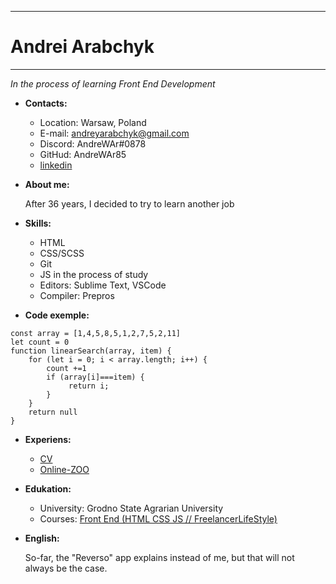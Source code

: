 ----------------------------------------------------------------------------
# Andrei Arabchyk
----------------------------------------------------------------------------
_In the process of learning  Front End Development_ 

* __Contacts:__

    + Location: Warsaw, Poland
    + E-mail: andreyarabchyk@gmail.com
    + Discord: AndreWAr#0878
    + GitHud: AndreWAr85
    + [linkedin](https://www.linkedin.com/in/andrei-arabchyk-arabczyk-55940616b/)

* __About me:__

    After 36 years, I decided to try to learn another job

* __Skills:__

    + HTML
    + CSS/SCSS
    + Git 
    + JS in the process of study
    + Editors: Sublime Text, VSCode
    + Compiler: Prepros


* __Code exemple:__
```
const array = [1,4,5,8,5,1,2,7,5,2,11]
let count = 0
function linearSearch(array, item) {
    for (let i = 0; i < array.length; i++) {
        count +=1
        if (array[i]===item) { 
             return i; 
        } 
    } 
    return null
}
```
* __Experiens:__

    + [CV](https://andrewar85.github.io/cv-stage-0/)
    + [Online-ZOO](https://rolling-scopes-school.github.io/andrewar85-JSFE2022Q3/online-zoo/pages/main/index-main.html)
    
* __Edukation:__

    + University: Grodno State Agrarian University
    + Courses: [Front End (HTML CSS JS // FreelancerLifeStyle)](https://www.youtube.com/c/FreelancerLifeStyle/featured)

* __English:__

    So-far, the "Reverso" app explains instead of me, but that will not always be the case.